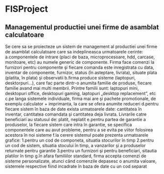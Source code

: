 # FISProject
## Managementul productiei unei firme de asamblat calculatoare

Se cere sa se proiecteze un sistem de management al productiei unei firme de asamblat calculatoare care sa indeplineasca urmatoarele cerinte:
a.componentele de intrare (placi de baza, microprocesoare, hdd, carcase, monitoare, etc) au numele generic de componente. Firma face comenzi la furnizori pentru componente  şi fiecare comanda este inregistrata cu data, inventar de componente, furnizor, status (în asteptare, livrata), situate plata (platita, în plata) şi observatii
b.firma produce sisteme (laptopuri, desktorpuri…), care fac parte dintr-o anumita familie de produse, fiecare familie avand mai multi membrii. Printre familii sunt: laptopuri mini, desktopuri office, desktopuri gaming, laptopuri „desktop replacement”, etc
c.pe langa sistemele individuale, firma mai are şi pachete promotionale, de exemplu calculator + imprimanta, la care se ofera anumite reduceri
d.pentru fiecare sistem în baza de date exista urmatoarele date: cantitatea în inventar, cantitatea comandata şi cantitatea deja livrata. Livrarile catre beneficiari au statusul de: platit, neplatit
e.pentru partea de garantie a produselor, la fiecare sistem care intra în garantie, se specifica componentele care au avut probleme, pentru a se evita pe viitor folosirea acestora în noi sisteme
f.la cerere sistemul poate prezenta urmatoarele grafice:
1.pentru un cod de componeta, situatia stocurilor în timp
2.pentru un cod de sistem, situatia stocului în timp, a vanzarilor şi a produselor returnate pentru garantie
3.pentru un furnizori şi pentru beneficiari, sitautia platilor în timp
g.în afara familiilor standard, firma accepta comenzi de sisteme personalizate, atunci când comenzile depasesc o anumita valoare, sistemele respective fiind incadrate în baza de date cu un cod separat
